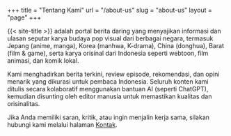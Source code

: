 +++
title = "Tentang Kami"
url = "/about-us"
slug = "about-us"
layout = "page"
+++

{{< site-title >}} adalah portal berita daring yang menyajikan informasi dan ulasan seputar karya budaya pop visual dari berbagai negara, termasuk Jepang (anime, manga), Korea (manhwa, K-drama), China (donghua), Barat (film & game), serta karya orisinal dari Indonesia seperti webtoon, film animasi, dan komik lokal.

Kami menghadirkan berita terkini, review episode, rekomendasi, dan opini menarik yang dikurasi untuk pembaca Indonesia. Seluruh konten kami ditulis secara kolaboratif menggunakan bantuan AI (seperti ChatGPT), kemudian disunting oleh editor manusia untuk memastikan kualitas dan orisinalitas.


Jika Anda memiliki saran, kritik, atau ingin menjalin kerja sama, silakan hubungi kami melalui halaman [Kontak](/contact).

